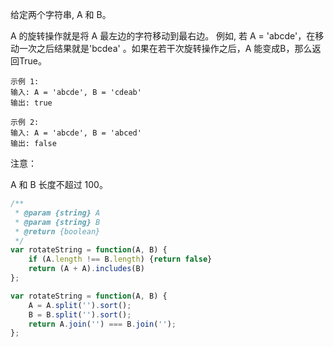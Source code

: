 给定两个字符串, A 和 B。

A 的旋转操作就是将 A 最左边的字符移动到最右边。 例如, 若 A = 'abcde'，在移动一次之后结果就是'bcdea' 。如果在若干次旋转操作之后，A 能变成B，那么返回True。

```
示例 1:
输入: A = 'abcde', B = 'cdeab'
输出: true

示例 2:
输入: A = 'abcde', B = 'abced'
输出: false
 ```
 
注意：

A 和 B 长度不超过 100。

``` javascript
/**
 * @param {string} A
 * @param {string} B
 * @return {boolean}
 */
var rotateString = function(A, B) {
    if (A.length !== B.length) {return false}
    return (A + A).includes(B)
};

var rotateString = function(A, B) {
    A = A.split('').sort();
    B = B.split('').sort();
    return A.join('') === B.join('');
};

```
